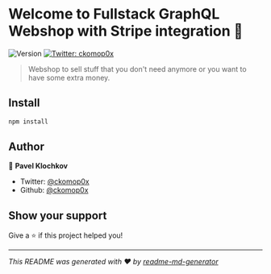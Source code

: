 # Welcome to Fullstack GraphQL Webshop with Stripe integration 👋
![Version](https://img.shields.io/badge/version-0.1.0-blue.svg?cacheSeconds=2592000)
[![Twitter: ckomop0x](https://img.shields.io/twitter/follow/ckomop0x.svg?style=social)](https://twitter.com/ckomop0x)

> Webshop to sell stuff that you don't need anymore or you want to have some extra money.

## Install

```sh
npm install
```

## Author

👤 **Pavel Klochkov**

* Twitter: [@ckomop0x](https://twitter.com/ckomop0x)
* Github: [@ckomop0x](https://github.com/ckomop0x)

## Show your support

Give a ⭐️ if this project helped you!


***
_This README was generated with ❤️ by [readme-md-generator](https://github.com/kefranabg/readme-md-generator)_